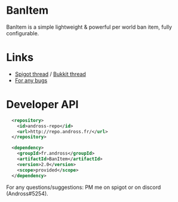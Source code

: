 # BanItem
BanItem is a simple lightweight & powerful per world ban item, fully configurable.

# Links
* [Spigot thread](https://www.spigotmc.org/resources/banitem.67701/) / [Bukkit thread](https://dev.bukkit.org/projects/banitem-reloaded)
* [For any bugs](https://github.com/Andross96/BanItem/issues)

# Developer API
```xml
  <repository>
    <id>andross-repo</id>
    <url>http://repo.andross.fr/</url>
  </repository>

  <dependency>
    <groupId>fr.andross</groupId>
    <artifactId>BanItem</artifactId>
    <version>2.0</version>
    <scope>provided</scope>
  </dependency>
```

For any questions/suggestions: PM me on spigot or on discord (Andross#5254).
